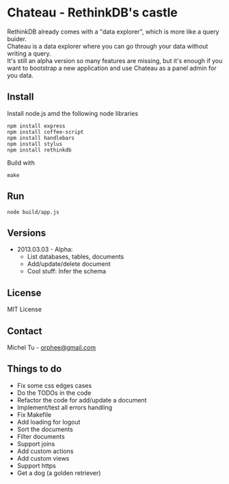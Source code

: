 Chateau - RethinkDB's castle
====

RethinkDB already comes with a "data explorer", which is more like a query buider.  
Chateau is a data explorer where you can go through your data without writing a query.  
It's still an alpha version so many features are missing, but it's enough if you want to bootstrap a new application and use Chateau as a panel admin for you data.

Install
----
Install node.js amd the following node libraries
```
npm install express
npm install coffee-script
npm install handlebars
npm install stylus
npm install rethinkdb
```
Build with
```
make
```


Run
----
```
node build/app.js
```


Versions
----
- 2013.03.03 - Alpha:  
    * List databases, tables, documents
    * Add/update/delete document  
    * Cool stuff: Infer the schema


License
----
MIT License

Contact
----
Michel Tu - orphee@gmail.com


Things to do
----
- Fix some css edges cases
- Do the TODOs in the code
- Refactor the code for add/update a document
- Implement/test all errors handling
- Fix Makefile
- Add loading for logout
- Sort the documents
- Filter documents
- Support joins
- Add custom actions
- Add custom views
- Support https
- Get a dog (a golden retriever)
